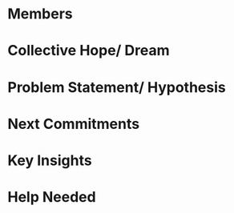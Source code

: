 # Members

# Collective Hope/ Dream

# Problem Statement/ Hypothesis

# Next Commitments

# Key Insights

# Help Needed
